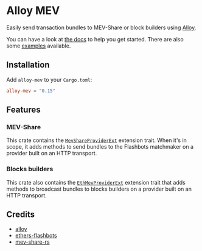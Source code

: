 # Alloy MEV

Easily send transaction bundles to MEV-Share or block builders using [Alloy].

You can have a look at [the docs] to help you get started. There are also
some [examples] available. 


[Alloy]: https://github.com/alloy-rs/alloy
[the docs]: https://docs.rs/alloy-mev/latest/alloy_mev/
[examples]: https://github.com/leruaa/alloy-mev/tree/main/examples

## Installation

Add `alloy-mev` to your `Cargo.toml`:

```toml
alloy-mev = "0.15"
```

## Features

### MEV-Share

This crate contains the [`MevShareProviderExt`] extension trait. When it's
in scope, it adds methods to send bundles to the Flashbots matchmaker on a
provider built on an HTTP transport.

### Blocks builders

This crate also contains the [`EthMevProviderExt`] extension trait that adds
methods to broadcast bundles to blocks builders on a provider built on an
HTTP transport.

## Credits

- [alloy]
- [ethers-flashbots]
- [mev-share-rs]

[alloy]: https://github.com/alloy-rs
[ethers-flashbots]: https://github.com/onbjerg/ethers-flashbots
[mev-share-rs]: https://github.com/paradigmxyz/mev-share-rs
[`MevShareProviderExt`]: https://docs.rs/alloy-mev/latest/alloy_mev/trait.MevShareProviderExt.html
[`EthMevProviderExt`]: https://docs.rs/alloy-mev/latest/alloy_mev/trait.EthMevProviderExt.html